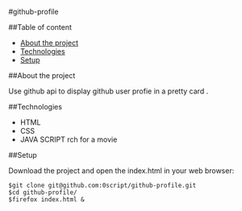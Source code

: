 #github-profile

##Table of content
* [About the project](#about-the-project)
* [Technologies](#technologies)
* [Setup](#setup)

##About the project

Use github api to display github user profie in a pretty card .

##Technologies

* HTML
* CSS
* JAVA SCRIPT
rch for a movie

##Setup

Download the project and open the index.html in your web browser:

```shell
$git clone git@github.com:0script/github-profile.git
$cd github-profile/
$firefox index.html &
```
